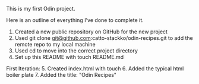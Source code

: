 This is my first Odin project. 

Here is an outline of everything I've done to complete it. 
1. Created a new public repository on GitHub for the new project
2. Used git clone git@github.com:catto-stackko/odin-recipes.git to add the remote repo to my local machine
3. Used cd to move into the correct project directory
4. Set up this README with touch README.md

First Iteration:
5. Created index.html with touch
6. Added the typical html boiler plate
7. Added the title: "Odin Recipes"


